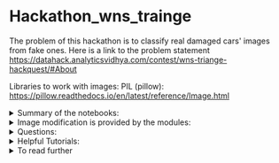 # Hackathon_wns_trainge
The problem of this hackathon is to classify real damaged cars' images from fake ones. Here is a link to the problem statement https://datahack.analyticsvidhya.com/contest/wns-triange-hackquest/#About

Libraries to work with images:
PIL (pillow): https://pillow.readthedocs.io/en/latest/reference/Image.html

<details>
<summary>Summary of the notebooks: </summary>

The interesting notebook is "hackathon_code". The rest are just draft-ish.
Summary of notebook "Getting to know the images":
All images are RGB and they come in different sizes so we need to resize them.
Keep in mind some nuances when working with images. Simple example, if we read the image using plt.imread, its shape will be HxWxC (C:channels) and its size is the number of pixels. Whereas if we open it with PIL, its size is WxHxC

Notebooks "Padding_cropping_resizing" and "Resizing and saving test images" are self-explanatory.

Summary of notebook "Draft_missing_images_1": I accidentally deleted some images. This notebook is to check which ones and restore them. 

Summary of notebook "Draft_missing_images_2": sanity check that images are complete.

Summary of notebooks "Exploring_Image_augmentation_functions: applying some transformations on the same image. 
</details>

<details>

<summary> Image modification is provided by the modules: </summary>
1. The tf.image module https://www.tensorflow.org/api_docs/python/tf/image/
2. The module tensorflow.keras.preprocessing.image https://www.tensorflow.org/api_docs/python/tf/keras/preprocessing/image

3. from Keras preprocessing layers: tf.keras.layers
https://keras.io/api/layers/preprocessing_layers/image_augmentation/ <br/>
Example https://www.tensorflow.org/api_docs/python/tf/keras/layers/RandomBrightness

</details>

<details>
<summary> Questions: </summary>
What does each of contrast, hue, saturation, and brightness mean? <br/>
What does tf.image.stateless_random_jpeg_quality do? <br/>
Do noising and blurring reduce the performance of cnns? <br/>
https://forums.fast.ai/t/blur-as-data-augmentation/1385
How to blurr an image? <br/>
https://medium.com/analytics-vidhya/blur-or-change-background-of-images-using-machine-learning-with-tensorflow-f7dab3ddab6f
</details>

<details>
<summary> Helpful Tutorials: </summary>
How to load the images?
TensorFlow Tutorial 18 - Custom Dataset for Images: https://www.youtube.com/watch?v=q7ZuZ8ZOErE&list=PLhhyoLH6IjfxVOdVC1P1L5z5azs0XjMsb&index=18 </br>

Load and preprocess images by tensorflow: https://www.tensorflow.org/tutorials/load_data/images </br>
How to load a custom dataset with images in directories: https://www.youtube.com/watch?v=q7ZuZ8ZOErE&t=1118s </br>

Data augmentation tutorial by tensorflow: https://www.tensorflow.org/tutorials/images/data_augmentation <br/>
Image classification tutorial by tensorflow: https://www.tensorflow.org/tutorials/images/classification </br>

How to Create Efficient Training Pipelines with TensorFlow data.Dataset (Tensorflow Datasets): https://www.youtube.com/watch?v=4WNz2xrGe8w </br>

tf.data: Build TensorFlow input pipelines from tensorflow: https://www.tensorflow.org/guide/data
</details>

<details>
<summary> To read further </summary>
https://keras.io/search.html?query=image%20augmentation
What do Dataset.cache and Dataset.prefetch do? https://www.tensorflow.org/guide/data_performance </br>

</details>



